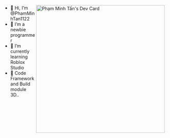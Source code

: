 <a href="https://app.daily.dev/Tan1602"><img src="https://api.daily.dev/devcards/ac1c5205ed8647549b63f5fc2bcbffca.png?r=dot" width="400" align="right" align="top" alt="Phạm Minh Tấn's Dev Card"/></a>
- 👋 Hi, I’m @PhamMinhTan1122
- 👀 I’m a newbie programmer 
- 🌱 I’m currently learning Roblox Studio
- 🎈 Code Framework and Build module 3D..
<!---
PhamMinhTan1122/PhamMinhTan1122 is a ✨ special ✨ repository because its `README.md` (this file) appears on your GitHub profile.
You can click the Preview link to take a look at your changes.
--->
